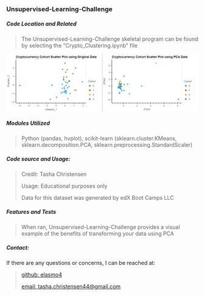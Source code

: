 <h3>Unsupervised-Learning-Challenge</h3>

<h5>Code Location and Related</h5>

> The Unsupervised-Learning-Challenge skeletal program can be found by selecting the "Crypto_Clustering.ipynb" file
>
![Cluster Analysis Capture](Cluster_Analysis_Capture.PNG)


<h5>Modules Utilized</h5>

> Python (pandas, hvplot), scikit-learn (sklearn.cluster.KMeans, sklearn.decomposition.PCA, sklearn.preprocessing.StandardScaler)
> 

<h5>Code source and Usage:</h5>

> Credit: Tasha Christensen
>
> Usage: Educational purposes only
>
> Data for this dataset was generated by edX Boot Camps LLC
> 


<h5>Features and Tests</h5>

> When ran, Unsupervised-Learning-Challenge provides a visual example of the benefits of transforming your data using PCA
> 

<h5>Contact:</h5>

If there are any questions or concerns, I can be reached at:
> [github: elasmo4](https://github.com/elasmo4)
>
> [email: tasha.christensen44@gmail.com](mailto:tasha.christensen44@gmail.com)
